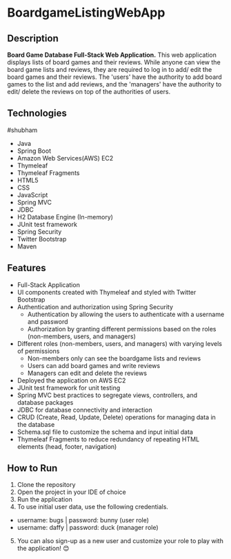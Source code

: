 # BoardgameListingWebApp

## Description 

**Board Game Database Full-Stack Web Application.**
This web application displays lists of board games and their reviews. While anyone can view the board game lists and reviews, they are required to log in to add/ edit the board games and their reviews. The 'users' have the authority to add board games to the list and add reviews, and the 'managers' have the authority to edit/ delete the reviews on top of the authorities of users.  

## Technologies
#shubham
- Java
- Spring Boot
- Amazon Web Services(AWS) EC2
- Thymeleaf
- Thymeleaf Fragments
- HTML5
- CSS
- JavaScript
- Spring MVC
- JDBC
- H2 Database Engine (In-memory)
- JUnit test framework
- Spring Security
- Twitter Bootstrap
- Maven

## Features

- Full-Stack Application
- UI components created with Thymeleaf and styled with Twitter Bootstrap
- Authentication and authorization using Spring Security
  - Authentication by allowing the users to authenticate with a username and password
  - Authorization by granting different permissions based on the roles (non-members, users, and managers)
- Different roles (non-members, users, and managers) with varying levels of permissions
  - Non-members only can see the boardgame lists and reviews
  - Users can add board games and write reviews
  - Managers can edit and delete the reviews
- Deployed the application on AWS EC2
- JUnit test framework for unit testing
- Spring MVC best practices to segregate views, controllers, and database packages
- JDBC for database connectivity and interaction
- CRUD (Create, Read, Update, Delete) operations for managing data in the database
- Schema.sql file to customize the schema and input initial data
- Thymeleaf Fragments to reduce redundancy of repeating HTML elements (head, footer, navigation)

## How to Run

1. Clone the repository
2. Open the project in your IDE of choice
3. Run the application
4. To use initial user data, use the following credentials.
  - username: bugs    |     password: bunny (user role)
  - username: daffy   |     password: duck  (manager role)
5. You can also sign-up as a new user and customize your role to play with the application! 😊
